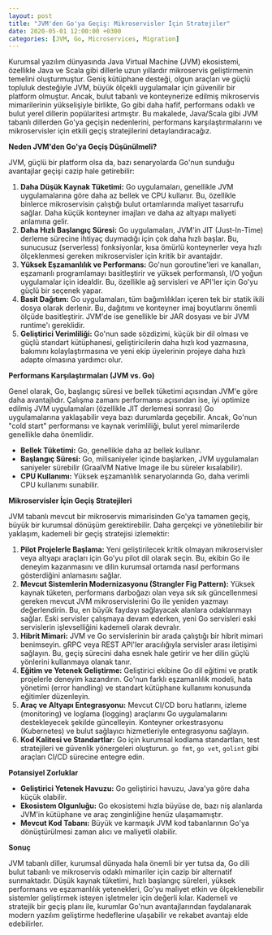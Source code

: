 ```yaml
---
layout: post
title: "JVM'den Go'ya Geçiş: Mikroservisler İçin Stratejiler"
date: 2020-05-01 12:00:00 +0300
categories: [JVM, Go, Microservices, Migration]
---
```



Kurumsal yazılım dünyasında Java Virtual Machine (JVM) ekosistemi, özellikle Java ve Scala gibi dillerle uzun yıllardır mikroservis geliştirmenin temelini oluşturmuştur. Geniş kütüphane desteği, olgun araçları ve güçlü topluluk desteğiyle JVM, büyük ölçekli uygulamalar için güvenilir bir platform olmuştur. Ancak, bulut tabanlı ve konteynerize edilmiş mikroservis mimarilerinin yükselişiyle birlikte, Go gibi daha hafif, performans odaklı ve bulut yerel dillerin popülaritesi artmıştır. Bu makalede, Java/Scala gibi JVM tabanlı dillerden Go'ya geçişin nedenlerini, performans karşılaştırmalarını ve mikroservisler için etkili geçiş stratejilerini detaylandıracağız.

**Neden JVM'den Go'ya Geçiş Düşünülmeli?**

JVM, güçlü bir platform olsa da, bazı senaryolarda Go'nun sunduğu avantajlar geçişi cazip hale getirebilir:

1.  **Daha Düşük Kaynak Tüketimi:** Go uygulamaları, genellikle JVM uygulamalarına göre daha az bellek ve CPU kullanır. Bu, özellikle binlerce mikroservisin çalıştığı bulut ortamlarında maliyet tasarrufu sağlar. Daha küçük konteyner imajları ve daha az altyapı maliyeti anlamına gelir.
2.  **Daha Hızlı Başlangıç Süresi:** Go uygulamaları, JVM'in JIT (Just-In-Time) derleme sürecine ihtiyaç duymadığı için çok daha hızlı başlar. Bu, sunucusuz (serverless) fonksiyonlar, kısa ömürlü konteynerler veya hızlı ölçeklenmesi gereken mikroservisler için kritik bir avantajdır.
3.  **Yüksek Eşzamanlılık ve Performans:** Go'nun goroutine'leri ve kanalları, eşzamanlı programlamayı basitleştirir ve yüksek performanslı, I/O yoğun uygulamalar için idealdir. Bu, özellikle ağ servisleri ve API'ler için Go'yu güçlü bir seçenek yapar.
4.  **Basit Dağıtım:** Go uygulamaları, tüm bağımlılıkları içeren tek bir statik ikili dosya olarak derlenir. Bu, dağıtımı ve konteyner imaj boyutlarını önemli ölçüde basitleştirir. JVM'de ise genellikle bir JAR dosyası ve bir JVM runtime'ı gereklidir.
5.  **Geliştirici Verimliliği:** Go'nun sade sözdizimi, küçük bir dil olması ve güçlü standart kütüphanesi, geliştiricilerin daha hızlı kod yazmasına, bakımını kolaylaştırmasına ve yeni ekip üyelerinin projeye daha hızlı adapte olmasına yardımcı olur.

**Performans Karşılaştırmaları (JVM vs. Go)**

Genel olarak, Go, başlangıç süresi ve bellek tüketimi açısından JVM'e göre daha avantajlıdır. Çalışma zamanı performansı açısından ise, iyi optimize edilmiş JVM uygulamaları (özellikle JIT derlemesi sonrası) Go uygulamalarına yaklaşabilir veya bazı durumlarda geçebilir. Ancak, Go'nun "cold start" performansı ve kaynak verimliliği, bulut yerel mimarilerde genellikle daha önemlidir.

*   **Bellek Tüketimi:** Go, genellikle daha az bellek kullanır.
*   **Başlangıç Süresi:** Go, milisaniyeler içinde başlarken, JVM uygulamaları saniyeler sürebilir (GraalVM Native Image ile bu süreler kısalabilir).
*   **CPU Kullanımı:** Yüksek eşzamanlılık senaryolarında Go, daha verimli CPU kullanımı sunabilir.

**Mikroservisler İçin Geçiş Stratejileri**

JVM tabanlı mevcut bir mikroservis mimarisinden Go'ya tamamen geçiş, büyük bir kurumsal dönüşüm gerektirebilir. Daha gerçekçi ve yönetilebilir bir yaklaşım, kademeli bir geçiş stratejisi izlemektir:

1.  **Pilot Projelerle Başlama:** Yeni geliştirilecek kritik olmayan mikroservisler veya altyapı araçları için Go'yu pilot dil olarak seçin. Bu, ekibin Go ile deneyim kazanmasını ve dilin kurumsal ortamda nasıl performans gösterdiğini anlamasını sağlar.
2.  **Mevcut Sistemlerin Modernizasyonu (Strangler Fig Pattern):** Yüksek kaynak tüketen, performans darboğazı olan veya sık sık güncellenmesi gereken mevcut JVM mikroservislerini Go ile yeniden yazmayı değerlendirin. Bu, en büyük faydayı sağlayacak alanlara odaklanmayı sağlar. Eski servisler çalışmaya devam ederken, yeni Go servisleri eski servislerin işlevselliğini kademeli olarak devralır.
3.  **Hibrit Mimari:** JVM ve Go servislerinin bir arada çalıştığı bir hibrit mimari benimseyin. gRPC veya REST API'ler aracılığıyla servisler arası iletişimi sağlayın. Bu, geçiş sürecini daha esnek hale getirir ve her dilin güçlü yönlerini kullanmaya olanak tanır.
4.  **Eğitim ve Yetenek Geliştirme:** Geliştirici ekibine Go dil eğitimi ve pratik projelerle deneyim kazandırın. Go'nun farklı eşzamanlılık modeli, hata yönetimi (error handling) ve standart kütüphane kullanımı konusunda eğitimler düzenleyin.
5.  **Araç ve Altyapı Entegrasyonu:** Mevcut CI/CD boru hatlarını, izleme (monitoring) ve loglama (logging) araçlarını Go uygulamalarını destekleyecek şekilde güncelleyin. Konteyner orkestrasyonu (Kubernetes) ve bulut sağlayıcı hizmetleriyle entegrasyonu sağlayın.
6.  **Kod Kalitesi ve Standartlar:** Go için kurumsal kodlama standartları, test stratejileri ve güvenlik yönergeleri oluşturun. `go fmt`, `go vet`, `golint` gibi araçları CI/CD sürecine entegre edin.

**Potansiyel Zorluklar**

*   **Geliştirici Yetenek Havuzu:** Go geliştirici havuzu, Java'ya göre daha küçük olabilir.
*   **Ekosistem Olgunluğu:** Go ekosistemi hızla büyüse de, bazı niş alanlarda JVM'in kütüphane ve araç zenginliğine henüz ulaşamamıştır.
*   **Mevcut Kod Tabanı:** Büyük ve karmaşık JVM kod tabanlarının Go'ya dönüştürülmesi zaman alıcı ve maliyetli olabilir.

**Sonuç**

JVM tabanlı diller, kurumsal dünyada hala önemli bir yer tutsa da, Go dili bulut tabanlı ve mikroservis odaklı mimariler için cazip bir alternatif sunmaktadır. Düşük kaynak tüketimi, hızlı başlangıç süreleri, yüksek performans ve eşzamanlılık yetenekleri, Go'yu maliyet etkin ve ölçeklenebilir sistemler geliştirmek isteyen işletmeler için değerli kılar. Kademeli ve stratejik bir geçiş planı ile, kurumlar Go'nun avantajlarından faydalanarak modern yazılım geliştirme hedeflerine ulaşabilir ve rekabet avantajı elde edebilirler.